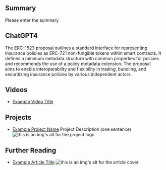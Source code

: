 ## Summary

Please enter the summary

## ChatGPT4

The ERC-1523 proposal outlines a standard interface for representing insurance policies as ERC-721 non-fungible tokens within smart contracts. It defines a minimum metadata structure with common properties for policies and recommends the use of a policy metadata extension. The proposal aims to enable interoperability and flexibility in trading, bundling, and securitizing insurance policies by various independent actors.

## Videos

- [Example Video Title](https://www.youtube.com/watch?v=TDGq4aeevgY)

## Projects

- [Example Project Name](https://xxxx.xxx/xxxxx) Project Description (one sentence) ![this is an img's alt for the project logo](https://xxxx.xxx/project-logo.xxx)

## Further Reading

- [Example Article Title](https://xxxx.xxx/xxxxx) ![this is an img's alt for the article cover](https://xxxx.xxx/article-cover.xxx)
